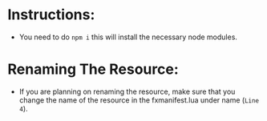 # Instructions:
- You need to do `npm i` this will install the necessary node modules.

# Renaming The Resource:
- If you are planning on renaming the resource, make sure that you change the name of the resource in the fxmanifest.lua under name (`Line 4`).
